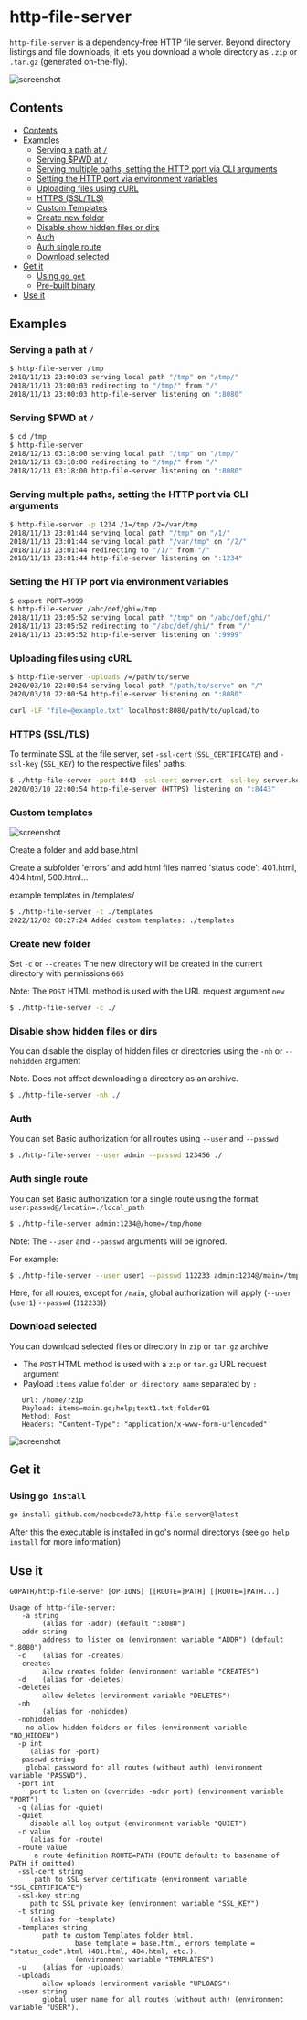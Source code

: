 # http-file-server

`http-file-server` is a dependency-free HTTP file server. Beyond directory listings and file downloads, it lets you download a whole directory as `.zip` or `.tar.gz` (generated on-the-fly).

![screenshot](doc/screenshot.png)

## Contents

- [Contents](#contents)
- [Examples](#examples)
  - [Serving a path at `/`](#serving-a-path-at-)
  - [Serving $PWD at `/`](#serving-pwd-at-)
  - [Serving multiple paths, setting the HTTP port via CLI arguments](#serving-multiple-paths-setting-the-http-port-via-cli-arguments)
  - [Setting the HTTP port via environment variables](#setting-the-http-port-via-environment-variables)
  - [Uploading files using cURL](#uploading-files-using-curl)
  - [HTTPS (SSL/TLS)](#https-ssltls)
  - [Custom Templates](#templates)
  - [Create new folder](#new-folder)
  - [Disable show hidden files or dirs](#hidden)
  - [Auth](#auth)
  - [Auth single route](#auth-route)
  - [Download selected](#download-selected)
- [Get it](#get-it)
  - [Using `go get`](#using-go-get)
  - [Pre-built binary](#pre-built-binary)
- [Use it](#use-it)

## Examples

### Serving a path at `/`

```sh
$ http-file-server /tmp
2018/11/13 23:00:03 serving local path "/tmp" on "/tmp/"
2018/11/13 23:00:03 redirecting to "/tmp/" from "/"
2018/11/13 23:00:03 http-file-server listening on ":8080"
```

### Serving $PWD at `/`

```sh
$ cd /tmp
$ http-file-server
2018/12/13 03:18:00 serving local path "/tmp" on "/tmp/"
2018/12/13 03:18:00 redirecting to "/tmp/" from "/"
2018/12/13 03:18:00 http-file-server listening on ":8080"
```

### Serving multiple paths, setting the HTTP port via CLI arguments

```sh
$ http-file-server -p 1234 /1=/tmp /2=/var/tmp
2018/11/13 23:01:44 serving local path "/tmp" on "/1/"
2018/11/13 23:01:44 serving local path "/var/tmp" on "/2/"
2018/11/13 23:01:44 redirecting to "/1/" from "/"
2018/11/13 23:01:44 http-file-server listening on ":1234"
```

### Setting the HTTP port via environment variables

```sh
$ export PORT=9999
$ http-file-server /abc/def/ghi=/tmp
2018/11/13 23:05:52 serving local path "/tmp" on "/abc/def/ghi/"
2018/11/13 23:05:52 redirecting to "/abc/def/ghi/" from "/"
2018/11/13 23:05:52 http-file-server listening on ":9999"
```

### Uploading files using cURL

```sh
$ http-file-server -uploads /=/path/to/serve
2020/03/10 22:00:54 serving local path "/path/to/serve" on "/"
2020/03/10 22:00:54 http-file-server listening on ":8080"
```

```sh
curl -LF "file=@example.txt" localhost:8080/path/to/upload/to
```

### HTTPS (SSL/TLS)

To terminate SSL at the file server, set `-ssl-cert` (`SSL_CERTIFICATE`) and `-ssl-key` (`SSL_KEY`) to the respective files' paths:

```sh
$ ./http-file-server -port 8443 -ssl-cert server.crt -ssl-key server.key
2020/03/10 22:00:54 http-file-server (HTTPS) listening on ":8443"
```

### Custom templates

![screenshot](doc/custom%20template.jpg)

Create a folder and add base.html

Create a subfolder 'errors' and add html files named 'status code': 401.html, 404.html, 500.html...

example templates in /templates/

```sh
$ ./http-file-server -t ./templates
2022/12/02 00:27:24 Added custom templates: ./templates
```

### Create new folder
Set `-c` or `--creates`
The new directory will be created in the current directory with permissions `665`

Note: The `POST` HTML method is used with the URL request argument `new`

```sh
$ ./http-file-server -c ./
```

### Disable show hidden files or dirs
You can disable the display of hidden files or directories using the `-nh` or `--nohidden` argument

Note. Does not affect downloading a directory as an archive.
```sh
$ ./http-file-server -nh ./                                                                   
```

### Auth
You can set Basic authorization for all routes using `--user` and `--passwd`
```sh
$ ./http-file-server --user admin --passwd 123456 ./                                         
```

### Auth single route
You can set Basic authorization for a single route using the format `user:passwd@/locatin=./local_path`
```sh
$ ./http-file-server admin:1234@/home=/tmp/home
```

Note: The `--user` and `--passwd` arguments will be ignored.

For example:
```sh
$ ./http-file-server --user user1 --passwd 112233 admin:1234@/main=/tmp/home /home=/test2 /shara=/srv/shara
```
Here, for all routes, except for `/main`, global authorization will apply (`--user` (`user1`) `--passwd` (`112233`))


### Download selected

You can download selected files or directory in `zip` or `tar.gz` archive

- The `POST` HTML method is used with a `zip` or `tar.gz` URL request argument
- Payload `items` value `folder or directory name` separated by `;`

```
   Url: /home/?zip
   Payload: items=main.go;help;text1.txt;folder01
   Method: Post
   Headers: "Content-Type": "application/x-www-form-urlencoded"
```

![screenshot](doc/download%20selected.jpg)



## Get it

### Using `go install`

```sh
go install github.com/noobcode73/http-file-server@latest
```

After this the executable is installed in go's normal directorys (see ```go help install``` for more information)

## Use it

```text
GOPATH/http-file-server [OPTIONS] [[ROUTE=]PATH] [[ROUTE=]PATH...]
```

```text
Usage of http-file-server:
   -a string
        (alias for -addr) (default ":8080")
  -addr string
        address to listen on (environment variable "ADDR") (default ":8080")
  -c    (alias for -creates)
  -creates
        allow creates folder (environment variable "CREATES")
  -d    (alias for -deletes)
  -deletes
        allow deletes (environment variable "DELETES")
  -nh
        (alias for -nohidden)
  -nohidden
    no allow hidden folders or files (environment variable "NO_HIDDEN")
  -p int
     (alias for -port)
  -passwd string
    global password for all routes (without auth) (environment variable "PASSWD").
  -port int
     port to listen on (overrides -addr port) (environment variable "PORT")
  -q (alias for -quiet)
  -quiet
     disable all log output (environment variable "QUIET")
  -r value
     (alias for -route)
  -route value
      a route definition ROUTE=PATH (ROUTE defaults to basename of PATH if omitted)
  -ssl-cert string
      path to SSL server certificate (environment variable "SSL_CERTIFICATE")
  -ssl-key string
     path to SSL private key (environment variable "SSL_KEY")
  -t string
     (alias for -template)
  -templates string
        path to custom Templates folder html.
                base template = base.html, errors template = "status_code".html (401.html, 404.html, etc.).
                (environment variable "TEMPLATES")
  -u    (alias for -uploads)
  -uploads
        allow uploads (environment variable "UPLOADS")
  -user string
        global user name for all routes (without auth) (environment variable "USER").
```

